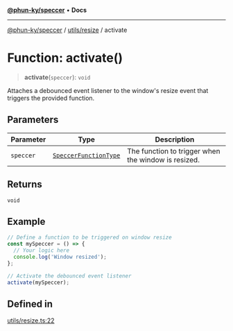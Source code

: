 [**@phun-ky/speccer**](../../../README.md) • **Docs**

***

[@phun-ky/speccer](../../../README.md) / [utils/resize](../README.md) / activate

# Function: activate()

> **activate**(`speccer`): `void`

Attaches a debounced event listener to the window's resize event that triggers the provided function.

## Parameters

| Parameter | Type | Description |
| ------ | ------ | ------ |
| `speccer` | [`SpeccerFunctionType`](../../../types/speccer/type-aliases/SpeccerFunctionType.md) | The function to trigger when the window is resized. |

## Returns

`void`

## Example

```ts
// Define a function to be triggered on window resize
const mySpeccer = () => {
  // Your logic here
  console.log('Window resized');
};

// Activate the debounced event listener
activate(mySpeccer);
```

## Defined in

[utils/resize.ts:22](https://github.com/phun-ky/speccer/blob/main/src/utils/resize.ts#L22)
